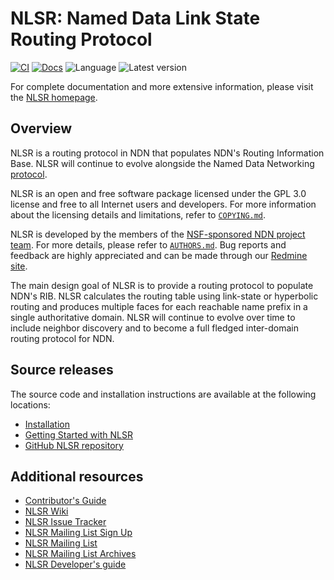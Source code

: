 # NLSR: Named Data Link State Routing Protocol

[![CI](https://github.com/named-data/NLSR/actions/workflows/ci.yml/badge.svg)](https://github.com/named-data/NLSR/actions/workflows/ci.yml)
[![Docs](https://github.com/named-data/NLSR/actions/workflows/docs.yml/badge.svg)](https://github.com/named-data/NLSR/actions/workflows/docs.yml)
![Language](https://img.shields.io/badge/C%2B%2B-17-blue)
![Latest version](https://img.shields.io/github/v/tag/named-data/NLSR?label=Latest%20version)

For complete documentation and more extensive information,
please visit the [NLSR homepage](https://named-data.net/doc/NLSR/current/).

## Overview

NLSR is a routing protocol in NDN that populates NDN's Routing Information Base.
NLSR will continue to evolve alongside the Named Data Networking
[protocol](https://named-data.net/doc/NDN-packet-spec/current/).

NLSR is an open and free software package licensed under the GPL 3.0 license and free to
all Internet users and developers.  For more information about the licensing details and
limitations, refer to [`COPYING.md`](COPYING.md).

NLSR is developed by the members of the [NSF-sponsored NDN project team](https://named-data.net/project/participants/).
For more details, please refer to [`AUTHORS.md`](AUTHORS.md).
Bug reports and feedback are highly appreciated and can be made through our
[Redmine site](https://redmine.named-data.net/projects/nlsr/issues).

The main design goal of NLSR is to provide a routing protocol to populate NDN's RIB.
NLSR calculates the routing table using link-state or hyperbolic routing and produces
multiple faces for each reachable name prefix in a single authoritative domain. NLSR
will continue to evolve over time to include neighbor discovery and to become a full
fledged inter-domain routing protocol for NDN.

## Source releases

The source code and installation instructions are available at the following locations:

- [Installation](https://named-data.net/doc/NLSR/current/INSTALL.html)
- [Getting Started with NLSR](https://named-data.net/doc/NLSR/current/GETTING-STARTED.html)
- [GitHub NLSR repository](https://github.com/named-data/NLSR)

## Additional resources

- [Contributor's Guide](https://github.com/named-data/.github/blob/master/CONTRIBUTING.md)
- [NLSR Wiki](https://redmine.named-data.net/projects/nlsr/wiki)
- [NLSR Issue Tracker](https://redmine.named-data.net/projects/nlsr/issues)
- [NLSR Mailing List Sign Up](https://listserv.memphis.edu/scripts/wa.exe?GETPW1)
- [NLSR Mailing List](https://listserv.memphis.edu/scripts/wa.exe?SUBED1=NLSR-HELP-L&A=1)
- [NLSR Mailing List Archives](https://listserv.memphis.edu/scripts/wa.exe?A0=NLSR-HELP-L)
- [NLSR Developer's guide](https://github.com/named-data/NLSR/blob/developers-guide/NLSR-Developers-Guide.pdf)
